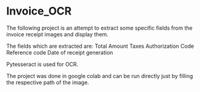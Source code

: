 # Invoice_OCR

The following project is an attempt to extract some specific fields from the invoice receipt images and display them.

The fields which are extracted are:
Total Amount
Taxes
Authorization Code
Reference code
Date of receipt generation

Pytesseract is used for OCR.

The project was done in google colab and can be run directly just by filling the respective path of the image.
